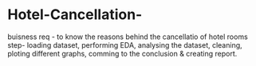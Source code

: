 # Hotel-Cancellation-
buisness req - to know the reasons behind the cancellatio of hotel rooms
step- 
loading dataset,
performing EDA, analysing the dataset,
cleaning,
ploting different graphs,
comming to the conclusion & creating report.
